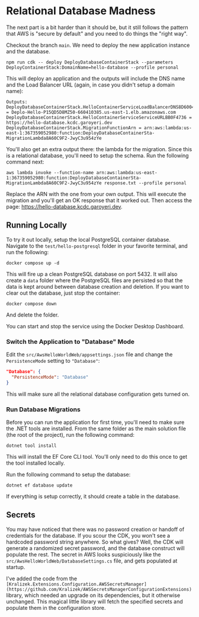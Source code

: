 # Relational Database Madness

The next part is a bit harder than it should be, but it still follows the pattern that AWS is "secure by default" and you need to do things the "right way".

Checkout the branch `main`. We need to deploy the new application instance and the database.

```shell
npm run cdk -- deploy DeployDatabaseContainerStack --parameters DeployContainerStack:DomainName=hello-database --profile personal
```

This will deploy an application and the outputs will include the DNS name and the Load Balancer URL (again, in case you didn't setup a domain name):

```
Outputs:
DeployDatabaseContainerStack.HelloContainerServiceLoadBalancerDNS8D6004C8 = Deplo-Hello-P15QD5D8MZ50-660410385.us-east-1.elb.amazonaws.com
DeployDatabaseContainerStack.HelloContainerServiceServiceURLBB0F4736 = https://hello-database.kcdc.garoyeri.dev
DeployDatabaseContainerStack.MigrationFunctionArn = arn:aws:lambda:us-east-1:367359052980:function:DeployDatabaseContainerSta-MigrationLambda8A60C9F2-JwyC3u954zYe
```

You'll also get an extra output there: the lambda for the migration. Since this is a relational database, you'll need to setup the schema. Run the following command next:

```shell
aws lambda invoke --function-name arn:aws:lambda:us-east-1:367359052980:function:DeployDatabaseContainerSta-MigrationLambda8A60C9F2-JwyC3u954zYe response.txt --profile personal
```

Replace the ARN with the one from your own output. This will execute the migration and you'll get an OK response that it worked out. Then access the page: <https://hello-database.kcdc.garoyeri.dev>.

## Running Locally

To try it out locally, setup the local PostgreSQL container database. Navigate to the `test/hello-postgresql` folder in your favorite terminal, and run the following:

```shell
docker compose up -d
```

This will fire up a clean PostgreSQL database on port 5432. It will also create a `data` folder where the PostgreSQL files are persisted so that the data is kept around between database creation and deletion. If you want to clear out the database, just stop the container:

```shell
docker compose down
```

And delete the folder.

You can start and stop the service using the Docker Desktop Dashboard.

### Switch the Application to "Database" Mode

Edit the `src/AwsHelloWorldWeb/appsettings.json` file and change the `PersistenceMode` setting to `"Database"`:

```json
"Database": {
  "PersistenceMode": "Database"
}
```

This will make sure all the relational database configuration gets turned on.

### Run Database Migrations

Before you can run the application for first time, you'll need to make sure the .NET tools are installed. From the same folder as the main solution file (the root of the project), run the following command:

```shell
dotnet tool install
```

This will install the EF Core CLI tool. You'll only need to do this once to get the tool installed locally.

Run the following command to setup the database:

```shell
dotnet ef database update
```

If everything is setup correctly, it should create a table in the database.

## Secrets

You may have noticed that there was no password creation or handoff of credentials for the database. If you scour the CDK, you won't see a hardcoded password string anywhere. So what gives? Well, the CDK will generate a randomized secret password, and the database construct will populate the rest. The secret in AWS looks suspiciously like the `src/AwsHelloWorldWeb/DatabaseSettings.cs` file, and gets populated at startup.

I've added the code from the `[Kralizek.Extensions.Configuration.AWSSecretsManager](https://github.com/Kralizek/AWSSecretsManagerConfigurationExtensions)` library, which needed an upgrade on its dependencies, but it otherwise unchanged. This magical little library will fetch the specified secrets and populate them in the configuration store.
